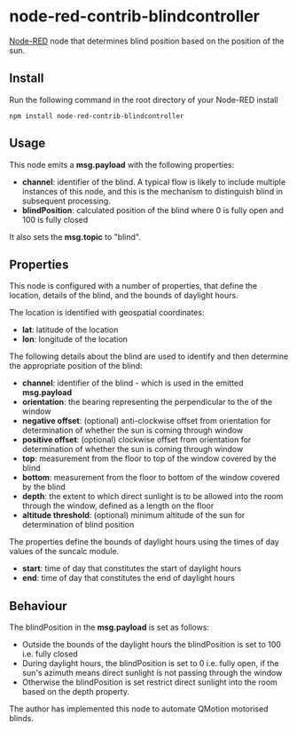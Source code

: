 # node-red-contrib-blindcontroller
<a href="http://nodered.org" target="_new">Node-RED</a> node that determines blind position based on the position of the sun.

Install
-------

Run the following command in the root directory of your Node-RED install

    npm install node-red-contrib-blindcontroller

Usage
-----

This node emits a <b>msg.payload</b> with the following properties:
* <b>channel</b>: identifier of the blind.  A typical flow is likely to include multiple instances of this node, and this is the mechanism to distinguish blind in subsequent processing.
* <b>blindPosition</b>: calculated position of the blind where 0 is fully open and 100 is fully closed

It also sets the <b>msg.topic</b> to "blind".

Properties
----------

This node is configured with a number of properties, that define the location, details of the blind, and the bounds of daylight hours.

The location is identified with geospatial coordinates:
* <b>lat</b>: latitude of the location
* <b>lon</b>: longitude of the location

The following details about the blind are used to identify and then determine the appropriate position of the blind:
* <b>channel</b>: identifier of the blind - which is used in the emitted <b>msg.payload</b>
* <b>orientation</b>: the bearing representing the perpendicular to the of the window
* <b>negative offset</b>: (optional) anti-clockwise offset from orientation for determination of whether the sun is coming through window
* <b>positive offset</b>: (optional) clockwise offset from orientation for determination of whether the sun is coming through window
* <b>top</b>: measurement from the floor to top of the window covered by the blind
* <b>bottom</b>: measurement from the floor to bottom of the window covered by the blind
* <b>depth</b>: the extent to which direct sunlight is to be allowed into the room through the window, defined as a length on the floor
* <b>altitude threshold</b>: (optional) minimum altitude of the sun for determination of blind position

The properties define the bounds of daylight hours using the times of day values of the suncalc module.
* <b>start</b>: time of day that constitutes the start of daylight hours
* <b>end</b>: time of day that constitutes the end of daylight hours

Behaviour
---------

The blindPosition in the <b>msg.payload</b> is set as follows:
* Outside the bounds of the daylight hours the blindPosition is set to 100 i.e. fully closed
* During daylight hours, the blindPosition is set to 0 i.e. fully open, if the sun's azimuth means direct sunlight is not passing through the window
* Otherwise the blindPosition is set restrict direct sunlight into the room based on the depth property.

The author has implemented this node to automate QMotion motorised blinds.